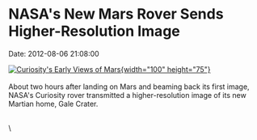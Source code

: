 NASA\'s New Mars Rover Sends Higher-Resolution Image
====================================================

Date: 2012-08-06 21:08:00

[![Curiosity\'s Early Views of
Mars](http://www.jpl.nasa.gov/images/msl/20120806/msl5-th.jpg){width="100"
height="75"}](http://www.jpl.nasa.gov/news/news.cfm?release=2012-231&rn=news.xml&rst=3460)\
\
About two hours after landing on Mars and beaming back its first image,
NASA\'s Curiosity rover transmitted a higher-resolution image of its new
Martian home, Gale Crater.

\
\
